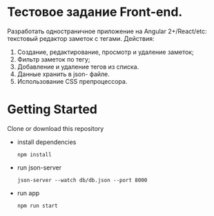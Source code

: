 # Тестовое задание Front-end.

Разработать одностраничное приложение на Angular 2+/React/etc: текстовый редактор заметок с тегами.
Действия:
1. Создание, редактирование, просмотр и удаление заметок;
2. Фильтр заметок по тегу;
3. Добавление и удаление тегов из списка.
4. Данные хранить в json- файле.
5. Использование CSS препроцессора.

# Getting Started
Clone or download this repository

- install dependencies
  ```
  npm install
  ```

- run json-server
  ```
  json-server --watch db/db.json --port 8000
  ```

- run app
  ```
  npm run start
  ```
